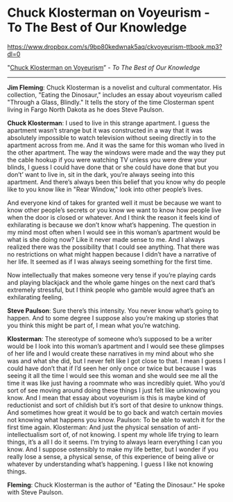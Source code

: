 # Chuck Klosterman on Voyeurism - To The Best of Our Knowledge


https://www.dropbox.com/s/9bp80kedwnak5aq/ckvoyeurism-ttbook.mp3?dl=0


"[Chuck Klosterman on Voyeurism](http://archive.ttbook.org/book/chuck-klosterman-voyeurism)” - *To The Best of Our Knowledge*

----------

**Jim Fleming**: Chuck Klosterman is a novelist and cultural commentator. His collection, "Eating the Dinosaur," includes an essay about voyeurism called "Through a Glass, Blindly." It tells the story of the time Closterman spent living in Fargo North Dakota as he does Steve Paulson.

**Chuck Klosterman**: I used to live in this strange apartment. I guess the apartment wasn’t strange but it was constructed in a way that it was absolutely impossible to watch television without seeing directly in to the apartment across from me. And it was the same for this woman who lived in the other apartment. The way the windows were made and the way they put the cable hookup if you were watching TV unless you were drew your blinds, I guess I could have done that or she could have done that but you don’t’ want to live in, sit in the dark, you’re always seeing into this apartment. And there’s always been this belief that you know why do people like to you know like in "Rear Window," look into other people’s lives.

And everyone kind of takes for granted well it must be because we want to know other people’s secrets or you know we want to know how people live when the door is closed or whatever. And I think the reason it feels kind of exhilarating is because we don’t know what’s happening. The question in my mind most often when I would see in this woman’s apartment would be what is she doing now? Like it never made sense to me. And I always realized there was the possibility that I could see anything. That there was no restrictions on what might happen because I didn’t have a narrative of her life. It seemed as if I was always seeing something for the first time.

Now intellectually that makes someone very tense if you’re playing cards and playing blackjack and the whole game hinges on the next card that’s extremely stressful, but I think people who gamble would agree that’s an exhilarating feeling.

**Steve Paulson**: Sure there’s this intensity. You never know what’s going to happen. And to some degree I suppose also you’re making up stories that you think this might be part of, I mean what you’re watching.

**Klosterman**: The stereotype of someone who’s supposed to be a writer would be I look into this woman’s apartment and I would see these glimpses of her life and I would create these narratives in my mind about who she was and what she did, but I never felt like I got close to that. I mean I guess I could have don’t that if I’d seen her only once or twice but because I was seeing it all the time I would see this woman and she would see me all the time it was like just having a roommate who was incredibly quiet. Who you’d sort of see moving around doing these things I just felt like unknowing you know. And I mean that essay about voyeurism is this is maybe kind of reductionist and sort of childish but it’s sort of that desire to unknow things. And sometimes how great it would be to go back and watch certain movies not knowing what happens you know. Paulson: To be able to watch it for the first time again. Klosterman: And just the physical sensation of anti-intellectualism sort of, of not knowing. I spent my whole life trying to learn things, it’s a all I do it seems. I’m trying to always learn everything I can you know. And I suppose ostensibly to make my life better, but I wonder if you really lose a sense, a physical sense, of this experience of being alive or whatever by understanding what’s happening. I guess I like not knowing things.

**Fleming**: Chuck Klosterman is the author of "Eating the Dinosaur." He spoke with Steve Paulson.

